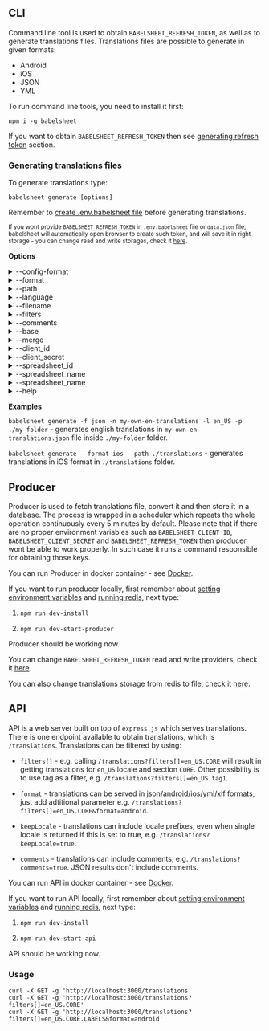 ## CLI
Command line tool is used to obtain `BABELSHEET_REFRESH_TOKEN`, as well as to generate translations files.
Translations files are possible to generate in given formats:

- Android
- iOS
- JSON
- YML

To run command line tools, you need to install it first:

`npm i -g babelsheet`


If you want to obtain `BABELSHEET_REFRESH_TOKEN` then see [generating refresh token](configuration.md#generating-refresh-token) section.

### Generating translations files

To generate translations type:

`babelsheet generate [options]`

Remember to [create .env.babelsheet file](configuration.md#configuration-file) before generating translations.

<small>If you wont provide `BABELSHEET_REFRESH_TOKEN` in `.env.babelsheet` file or `data.json` file, babelsheet will automatically open browser to create such token, and will save it in right storage - you can change read and write storages, check it [here](development.md#set-refresh-token-read-providers).</small>

**Options**
<details>
  <summary>--config-format</summary>
  <p>
    (alias: <code>-cf</code>)
  </p>
  <p>
    (default: <code>env</code>)
  </p>
  <p>
    Where to store config (refresh token) env/json.
  </p>
</details>
<details>
  <summary>--format</summary>
  <p>
    (alias: <code>-f</code>)
  </p>
  <p>
    (default: <code>json</code>)
  </p>
  <p>
    Format type (_android/ios/json/yml/xlf_).
  </p>
</details>
<details>
  <summary>--path</summary>
  <p>
    (alias: <code>-p</code>)
  </p>
  <p>
    (default: <code>.</code>)
  </p>
  <p>
    Path for saving files.
  </p>
</details>
<details>
  <summary>--language</summary>
  <p>
    (alias: <code>-l</code>)
  </p>
  <p>
    Language code for generating translations only in given language.
  </p>
</details>
<details>
  <summary>--filename</summary>
  <p>
    (alias: <code>-n</code>)
  </p>
  <p>
    (default: <code>translations</code>)
  </p>
  <p>
    Filename of final translation file.
  </p>
</details>
<details>
  <summary>--filters</summary>
  <p>
    (alias: <code>-n</code>)
  </p>
  <p>
    (default: <code>none</code>)
  </p>
  <p>
    Filters. Passed as space separated list, with keys separated by dots. (--filters en_US.CORE.COMMON en_US.CORE.SPECIFIC). Can include tags, as a second part of the filter expression (--filters en_US.tag1.CORE).
  </p>
</details>
<details>
  <summary>--comments</summary>
  <p>
    (default: <code>false</code>)
  </p>
  <p>
    Includes comments in result files. JSON files don't include comments.
  </p>
</details>
<details>
  <summary>--base</summary>
  <p>
    (default: <code>EN</code>)
  </p>
  <p>
    Base language for translations. `Base.lproj` folder on iOS format and `values` folder on android format.
  </p>
</details>
<details>
  <summary>--merge</summary>
  <p>
    Creates one file with all languages.
  </p>
</details>
<details>
  <summary>--client_id</summary>
  <p>
    Client id received from Google. Overwrite .env.babelsheet `BABELSHEET_CLIENT_ID` value. ([see how to obtain](configuration.md#configuring-google-spreadsheet-api))
  </p>
</details>
<details>
  <summary>--client_secret</summary>
  <p>
    Client secret received from Google. Overwrite .env.babelsheet `BABELSHEET_CLIENT_SECRET` value. ([see how to obtain](configuration.md#configuring-google-spreadsheet-api))
  </p>
</details>
<details>
  <summary>--spreadsheet_id</summary>
  <p>
    Spreadsheet ID from spreadsheet URL. Overwrite .env.babelsheet `BABELSHEET_SPREADSHEET_ID` value. ([see how to obtain](configuration.md#how-to-get-spreadsheet-id))
  </p>
</details>
<details>
  <summary>--spreadsheet_name</summary>
  <p>
    Sheet name. Overwrite .env.babelsheet `BABELSHEET_SPREADSHEET_NAME` value. ([see how to obtain](configuration.md#how-to-get-spreadsheet-name))
  </p>
</details>
<details>
  <summary>--spreadsheet_name</summary>
  <p>
    Url to which user should be redirected after receiving refresh token. Overwrite .env.babelsheet `BABELSHEET_REDIRECT_URI` value. ([see how to obtain](configuration.md/#how-to-get-spreadsheet-name))
  </p>
</details>
<details>
  <summary>--help</summary>
  <p>
    Help menu.
  </p>
</details>

**Examples**

`babelsheet generate -f json -n my-own-en-translations -l en_US -p ./my-folder` - generates english translations in `my-own-en-translations.json` file inside `./my-folder` folder.

`babelsheet generate --format ios --path ./translations` - generates translations in iOS format in `./translations` folder.

## Producer
Producer is used to fetch translations file, convert it and then store it in a database. The process is wrapped in a scheduler which repeats the whole operation continuously every 5 minutes by default. Please note that if there are no proper environment variables such as `BABELSHEET_CLIENT_ID`, `BABELSHEET_CLIENT_SECRET` and `BABELSHEET_REFRESH_TOKEN` then producer wont be able to work properly. In such case it runs a command responsible for obtaining those keys.

You can run Producer in docker container - see [Docker](docker.md).

If you want to run producer locally, first remember about [setting environment variables](configuration.md#configuration-file) and [running redis](docker.md#redis), next type:

1. `npm run dev-install`

2. `npm run dev-start-producer`

Producer should be working now.

You can change `BABELSHEET_REFRESH_TOKEN` read and write providers, check it [here](development.md#set-refresh-token-read-providers).

You can also change translations storage from redis to file, check it [here](development.md#change-translations-storage-from-redis-to-file).

## API
API is a web server built on top of `express.js` which serves translations. There is one endpoint available to obtain translations, which is `/translations`.
Translations can be filtered by using:

- `filters[]` -  e.g. calling `/translations?filters[]=en_US.CORE` will result in getting translations for `en_US` locale and section `CORE`. Other possibility is to use tag as a filter, e.g. `/translations?filters[]=en_US.tag1`.

- `format` - translations can be served in json/android/ios/yml/xlf formats, just add adtitional parameter e.g. `/translations?filters[]=en_US.CORE&format=android`.

- `keepLocale` - translations can include locale prefixes, even when single locale is returned if this is set to true, e.g. `/translations?keepLocale=true`.

- `comments` - translations can include comments, e.g. `/translations?comments=true`. JSON results don't include comments.

You can run API in docker container - see [Docker](docker.md).

If you want to run API locally, first remember about [setting environment variables](configuration.md#configuration-file) and [running redis](docker.md#redis), next type:

1. `npm run dev-install`

2. `npm run dev-start-api`

API should be working now.

### Usage
```
curl -X GET -g 'http://localhost:3000/translations'
curl -X GET -g 'http://localhost:3000/translations?filters[]=en_US.CORE'
curl -X GET -g 'http://localhost:3000/translations?filters[]=en_US.CORE.LABELS&format=android'
```
